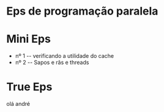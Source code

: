 # Eps de programação paralela

# Mini Eps

- nº 1 -- verificando a utilidade do cache
- nº 2 -- Sapos e rãs e threads

# True Eps

olá andré

